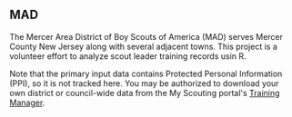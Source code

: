 ## MAD

The Mercer Area District of Boy Scouts of America (MAD) serves Mercer County New Jersey along with several adjacent towns. This project is a volunteer effort to analyze scout leader training records usin R.

Note that the primary input data contains Protected Personal Information (PPI), so it is not tracked here. You may be authorized to download your own district or council-wide data from the My Scouting portal's [Training Manager](https://my.scouting.org/).
